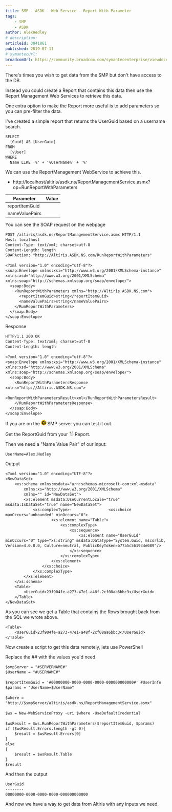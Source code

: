 ```yaml
---
title: SMP - ASDK - Web Service - Report With Parameter
tags:
    - SMP
    - ASDK
author: AlexHedley
# description: 
articleId: 3841861
published: 2019-07-11
# symantecUrl:
broadcomUrl: https://community.broadcom.com/symantecenterprise/viewdocument/smp-asdk-web-service-report-w?CommunityKey=206bac34-051d-4ea1-b726-4ea8778c1986&tab=librarydocuments
---
```


There's times you wish to get data from the SMP but don't have access to the DB.
  
Instead you could create a Report that contains this data then use the Report Management Web Services to retrieve this data.
  
One extra option to make the Report more useful is to add parameters so you can pre-filter the data.

I've created a simple report that returns the UserGuid based on a username search.

    SELECT 
      [Guid] AS [UserGuid] 
    FROM 
      [vUser]
    WHERE 
      Name LIKE '%' + '%UserName%' + '%'

We can use the ReportManagement WebService to achieve this.
  
- http://localhost/altiris/asdk.ns/ReportManagementService.asmx?op=RunReportWithParameters

| Parameter | Value |
| --- | --- |
| reportItemGuid |  |
| nameValuePairs |  |

You can see the SOAP request on the webpage

    POST /altiris/asdk.ns/ReportManagementService.asmx HTTP/1.1
    Host: localhost
    Content-Type: text/xml; charset=utf-8
    Content-Length: length
    SOAPAction: "http://Altiris.ASDK.NS.com/RunReportWithParameters"

    <?xml version="1.0" encoding="utf-8"?>
    <soap:Envelope xmlns:xsi="http://www.w3.org/2001/XMLSchema-instance" xmlns:xsd="http://www.w3.org/2001/XMLSchema" xmlns:soap="http://schemas.xmlsoap.org/soap/envelope/">
      <soap:Body>
        <RunReportWithParameters xmlns="http://Altiris.ASDK.NS.com">
          <reportItemGuid>string</reportItemGuid>
          <nameValuePairs>string</nameValuePairs>
        </RunReportWithParameters>
      </soap:Body>
    </soap:Envelope>

Response

    HTTP/1.1 200 OK
    Content-Type: text/xml; charset=utf-8
    Content-Length: length

    <?xml version="1.0" encoding="utf-8"?>
    <soap:Envelope xmlns:xsi="http://www.w3.org/2001/XMLSchema-instance" xmlns:xsd="http://www.w3.org/2001/XMLSchema" xmlns:soap="http://schemas.xmlsoap.org/soap/envelope/">
      <soap:Body>
        <RunReportWithParametersResponse xmlns="http://Altiris.ASDK.NS.com">
          <RunReportWithParametersResult>xml</RunReportWithParametersResult>
        </RunReportWithParametersResponse>
      </soap:Body>
    </soap:Envelope>

If you are on the ![SMP](images\smp.png) SMP server you can test it out.
  
Get the ReportGuid from your ![Report](images\Report.png) Report.
  
Then we need a "Name Value Pair" of our input:

    UserName=Alex.Hedley

Output

    <?xml version="1.0" encoding="UTF-8"?>
    <NewDataSet>
        <xs:schema xmlns:msdata="urn:schemas-microsoft-com:xml-msdata" 
            xmlns:xs="http://www.w3.org/2001/XMLSchema" 
            xmlns="" id="NewDataSet">
            <xs:element msdata:UseCurrentLocale="true" msdata:IsDataSet="true" name="NewDataSet">
                <xs:complexType>-                <xs:choice maxOccurs="unbounded" minOccurs="0">
                        <xs:element name="Table">
                            <xs:complexType>
                                <xs:sequence>
                                    <xs:element name="UserGuid" minOccurs="0" type="xs:string" msdata:DataType="System.Guid, mscorlib, Version=4.0.0.0, Culture=neutral, PublicKeyToken=b77a5c561934e089"/>
                                </xs:sequence>
                            </xs:complexType>
                        </xs:element>
                    </xs:choice>
                </xs:complexType>
            </xs:element>
        </xs:schema>
        <Table>
            <UserGuid>23f904fe-a273-47e1-a48f-2cf08aa6bbc3</UserGuid>
        </Table>
    </NewDataSet>

As you can see we get a Table that contains the Rows brought back from the SQL we wrote above.

    <Table>
        <UserGuid>23f904fe-a273-47e1-a48f-2cf08aa6bbc3</UserGuid>
    </Table>

Now create a script to get this data remotely, lets use PowerShell
  
Replace the ## with the values you'd need.

    $smpServer = "#SERVERNAME#"
    $UserName = "#USERNAME#"
    
    $reportItemGuid = '#00000000-0000-0000-0000-000000000000#' #UserInfo
    $params = "UserName=$UserName"
    
    $where = "http://$smpServer/altiris/asdk.ns/ReportManagementService.asmx"
                
    $ws = New-WebServiceProxy -uri $where -UseDefaultCredential
    
    $wsResult = $ws.RunReportWithParameters($reportItemGuid, $params)
    if ($wsResult.Errors.length -gt 0){
        $result = $wsResult.Errors[0]
    }
    else
    {     
        $result = $wsResult.Table
    }
    $result

And then the output

    UserGuid                            
    --------                            
    00000000-0000-0000-0000-000000000000

And now we have a way to get data from Altiris with any inputs we need.
